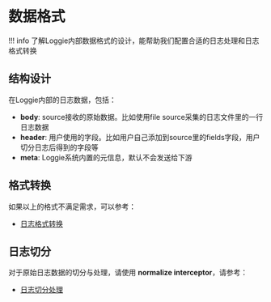 # 数据格式

!!! info
    了解Loggie内部数据格式的设计，能帮助我们配置合适的日志处理和日志格式转换

## 结构设计
在Loggie内部的日志数据，包括：

- **body**: source接收的原始数据。比如使用file source采集的日志文件里的一行日志数据
- **header**: 用户使用的字段。比如用户自己添加到source里的fields字段，用户切分日志后得到的字段等
- **meta**: Loggie系统内置的元信息，默认不会发送给下游



## 格式转换
如果以上的格式不满足需求，可以参考：

- [日志格式转换](../best-practice/log-format.md)

## 日志切分
对于原始日志数据的切分与处理，请使用 **normalize interceptor**，请参考：

- [日志切分处理](../best-practice/log-process.md)